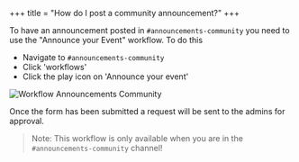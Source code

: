 +++
title = "How do I post a community announcement?"
+++

To have an announcement posted in `#announcements-community` you need to use the "Announce your Event" workflow. To do this

- Navigate to `#announcements-community`
- Click 'workflows'
- Click the play icon on 'Announce your event'

![Workflow Announcements Community](/images/faq/announcements-community-workflow.png)

Once the form has been submitted a request will be sent to the admins for approval.

> Note: This workflow is only available when you are in the `#announcements-community` channel!